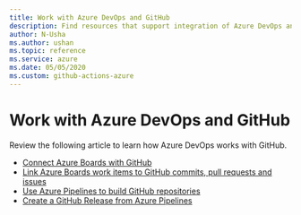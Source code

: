 ```yaml
--- 
title: Work with Azure DevOps and GitHub  
description: Find resources that support integration of Azure DevOps and GitHub  
author: N-Usha 
ms.author: ushan 
ms.topic: reference
ms.service: azure 
ms.date: 05/05/2020
ms.custom: github-actions-azure
---
```



# Work with Azure DevOps and GitHub 

Review the following article to learn how Azure DevOps works with GitHub.  

- [Connect Azure Boards with GitHub](/azure/devops/boards/github)   
- [Link Azure Boards work items to GitHub commits, pull requests and issues](/azure/devops/boards/github/link-to-from-github)  
- [Use Azure Pipelines to build GitHub repositories](/azure/devops/pipelines/repos/github)   
- [Create a GitHub Release from Azure Pipelines](/azure/devops/pipelines/tasks/utility/github-release)  
 
